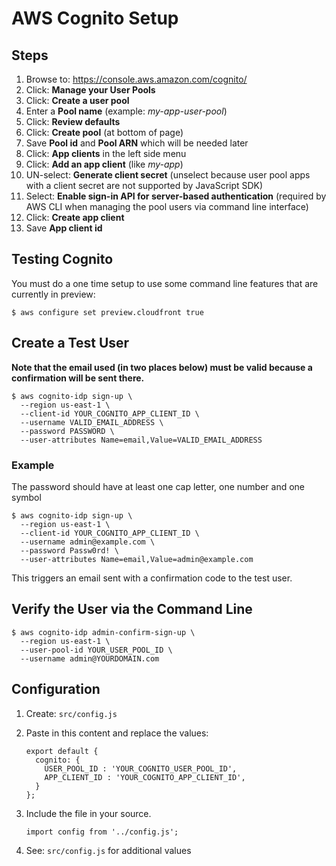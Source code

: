 # AWS Cognito Setup


## Steps

1. Browse to: https://console.aws.amazon.com/cognito/
2. Click: __Manage your User Pools__
3. Click: __Create a user pool__
4. Enter a __Pool name__ (example: *my-app-user-pool*)
5. Click: __Review defaults__
6. Click: __Create pool__ (at bottom of page)
7. Save __Pool id__ and __Pool ARN__ which will be needed later
8. Click: __App clients__ in the left side menu
9. Click: __Add an app client__ (like *my-app*)
10. UN-select: __Generate client secret__ (unselect because user pool apps with a client secret are not supported by JavaScript SDK)
11. Select: __Enable sign-in API for server-based authentication__ (required by AWS CLI when managing the pool users via command line interface)
12. Click: __Create app client__
13. Save __App client id__

## Testing Cognito

You must do a one time setup to use some command line features that are currently in preview:

```
$ aws configure set preview.cloudfront true
```

## Create a Test User 

__Note that the email used (in two places below) must be valid because a confirmation will be sent there.__

```
$ aws cognito-idp sign-up \
  --region us-east-1 \
  --client-id YOUR_COGNITO_APP_CLIENT_ID \
  --username VALID_EMAIL_ADDRESS \
  --password PASSWORD \
  --user-attributes Name=email,Value=VALID_EMAIL_ADDRESS
```

### Example

The password should have at least one cap letter, one number and one symbol

```
$ aws cognito-idp sign-up \
  --region us-east-1 \
  --client-id YOUR_COGNITO_APP_CLIENT_ID \
  --username admin@example.com \
  --password Passw0rd! \
  --user-attributes Name=email,Value=admin@example.com
```

This triggers an email sent with a confirmation code to the test user.

## Verify the User via the Command Line

```
$ aws cognito-idp admin-confirm-sign-up \
  --region us-east-1 \
  --user-pool-id YOUR_USER_POOL_ID \
  --username admin@YOURDOMAIN.com
```

## Configuration

1. Create: ```src/config.js```
2. Paste in this content and replace the values:

    ```
    export default {
      cognito: {
        USER_POOL_ID : 'YOUR_COGNITO_USER_POOL_ID',
        APP_CLIENT_ID : 'YOUR_COGNITO_APP_CLIENT_ID',
      }
    };
    ```

3. Include the file in your source.

    ````
    import config from '../config.js';
    ````

4. See: ```src/config.js``` for additional values




